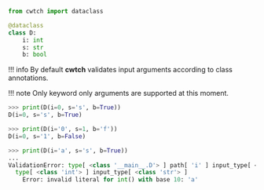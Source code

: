 ``` python
from cwtch import dataclass

@dataclass
class D:
    i: int
    s: str
    b: bool
```

!!! info
    By default **cwtch** validates input arguments according to class annotations.

!!! note
    Only keyword only arguments are supported at this moment.

```python
>>> print(D(i=0, s='s', b=True))
D(i=0, s='s', b=True)
```

```python
>>> print(D(i='0', s=1, b='f'))
D(i=0, s='1', b=False)
```

```python
>>> print(D(i='a', s='s', b=True))
...
ValidationError: type[ <class '__main__.D'> ] path[ 'i' ] input_type[ <class 'str'> ]
  type[ <class 'int'> ] input_type[ <class 'str'> ]
    Error: invalid literal for int() with base 10: 'a'
```
